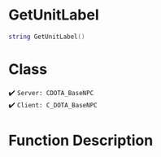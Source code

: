 # GetUnitLabel
```lua
string GetUnitLabel()
```
# Class
✔️ `Server: CDOTA_BaseNPC`  
✔️ `Client: C_DOTA_BaseNPC`  

# Function Description

